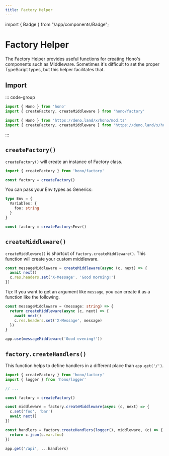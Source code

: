 ```yaml
---
title: Factory Helper
---
```


import { Badge } from "/app/components/Badge";

# Factory Helper

The Factory Helper provides useful functions for creating Hono's components such as Middleware. Sometimes it's difficult to set the proper TypeScript types, but this helper facilitates that.

## Import

::: code-group

```ts [npm]
import { Hono } from 'hono'
import { createFactory, createMiddleware } from 'hono/factory'
```

```ts [Deno]
import { Hono } from 'https://deno.land/x/hono/mod.ts'
import { createFactory, createMiddleware } from 'https://deno.land/x/hono/helper.ts'
```

:::

## `createFactory()`

`createFactory()` will create an instance of Factory class.

```ts
import { createFactory } from 'hono/factory'

const factory = createFactory()
```

You can pass your Env types as Generics:

```ts
type Env = {
  Variables: {
    foo: string
  }
}

const factory = createFactory<Env>()
```

## `createMiddleware()`

`createMiddleware()` is shortcut of `factory.createMiddleware()`.
This function will create your custom middleware.

```ts
const messageMiddleware = createMiddleware(async (c, next) => {
  await next()
  c.res.headers.set('X-Message', 'Good morning!')
})
```

Tip: If you want to get an argument like `message`, you can create it as a function like the following.

```ts
const messageMiddleware = (message: string) => {
  return createMiddleware(async (c, next) => {
    await next()
    c.res.headers.set('X-Message', message)
  })
}

app.use(messageMiddleware('Good evening!'))
```

## `factory.createHandlers()` <Badge style="vertical-align: middle;" type="warning" text="Experimental" />

This function helps to define handlers in a different place than `app.get('/')`.

```ts
import { createFactory } from 'hono/factory'
import { logger } from 'hono/logger'

// ...

const factory = createFactory()

const middleware = factory.createMiddleware(async (c, next) => {
  c.set('foo', 'bar')
  await next()
})

const handlers = factory.createHandlers(logger(), middleware, (c) => {
  return c.json(c.var.foo)
})

app.get('/api', ...handlers)
```
